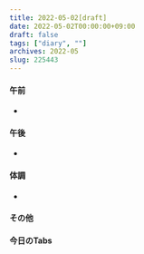 ```yaml
---
title: 2022-05-02[draft]
date: 2022-05-02T00:00:00+09:00
draft: false
tags: ["diary", ""]
archives: 2022-05
slug: 225443
---
```

#### 午前
- 
#### 午後
- 
#### 体調
- 
#### その他
#### 今日のTabs